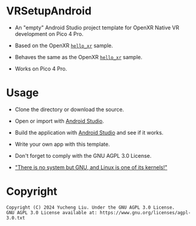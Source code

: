 # VRSetupAndroid

- An "empty" Android Studio project template for OpenXR Native VR development on Pico 4 Pro.

- Based on the OpenXR [`hello_xr`](https://github.com/KhronosGroup/OpenXR-SDK-Sourcehttps://github.com/KhronosGroup/OpenXR-SDK-Source) sample.

- Behaves the same as the OpenXR [`hello_xr`](https://github.com/KhronosGroup/OpenXR-SDK-Sourcehttps://github.com/KhronosGroup/OpenXR-SDK-Source) sample.

- Works on Pico 4 Pro.

# Usage

- Clone the directory or download the source.

- Open or import with [Android Studio](https://developer.android.com/studio).

- Build the application with [Android Studio](https://developer.android.com/studio) and see if it works.

- Write your own app with this template.

- Don't forget to comply with the GNU AGPL 3.0 License.

- ["There is no system but GNU, and Linux is one of its kernels!"](https://www.gnu.org/fun/humor.html)

# Copyright

```
Copyright (C) 2024 Yucheng Liu. Under the GNU AGPL 3.0 License.
GNU AGPL 3.0 License available at: https://www.gnu.org/licenses/agpl-3.0.txt
```

